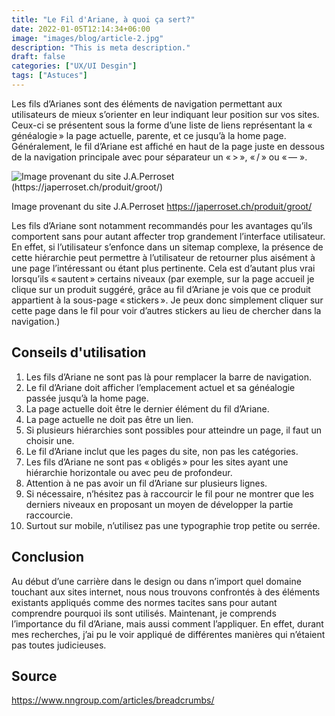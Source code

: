 ```yaml
---
title: "Le Fil d'Ariane, à quoi ça sert?"
date: 2022-01-05T12:14:34+06:00
image: "images/blog/article-2.jpg"
description: "This is meta description."
draft: false
categories: ["UX/UI Desgin"]
tags: ["Astuces"]
---
```


Les fils d’Arianes sont des éléments de navigation permettant aux utilisateurs de mieux s’orienter en leur indiquant leur position sur vos sites. Ceux-ci se présentent sous la forme d’une liste de liens représentant la « généalogie » la page actuelle, parente, et ce jusqu’à la home page. Généralement, le fil d’Ariane est affiché en haut de la page juste en dessous de la navigation principale avec pour séparateur un « > », « / » ou « — ».

![Image provenant du site J.A.Perroset (https://japerroset.ch/produit/groot/)](/LabVeilTec-Hugo_website/blog/article-2-img1.png) 

Image provenant du site J.A.Perroset https://japerroset.ch/produit/groot/

Les fils d’Ariane sont notamment recommandés pour les avantages qu’ils comportent sans pour autant affecter trop grandement l’interface utilisateur. En effet, si l’utilisateur s’enfonce dans un sitemap complexe, la présence de cette hiérarchie peut permettre à l’utilisateur de retourner plus aisément à une page l’intéressant ou étant plus pertinente. Cela est d’autant plus vrai lorsqu’ils « sautent » certains niveaux (par exemple, sur la page accueil je clique sur un produit suggéré, grâce au fil d’Ariane je vois que ce produit appartient à la sous-page « stickers ». Je peux donc simplement cliquer sur cette page dans le fil pour voir d’autres stickers au lieu de chercher dans la navigation.)

## Conseils d'utilisation

1.	Les fils d’Ariane ne sont pas là pour remplacer la barre de navigation.
2.	Le fil d’Ariane doit afficher l’emplacement actuel et sa généalogie passée jusqu’à la home page.
3.	La page actuelle doit être le dernier élément du fil d’Ariane.
4.	La page actuelle ne doit pas être un lien.
5.	Si plusieurs hiérarchies sont possibles pour atteindre un page, il faut un choisir une.
6.	Le fil d’Ariane inclut que les pages du site, non pas les catégories.
7.	Les fils d’Ariane ne sont pas « obligés » pour les sites ayant une hiérarchie horizontale ou avec peu de profondeur.
8.	Attention à ne pas avoir un fil d’Ariane sur plusieurs lignes.
9.	Si nécessaire, n’hésitez pas à raccourcir le fil pour ne montrer que les derniers niveaux en proposant un moyen de développer la partie raccourcie.
10.	Surtout sur mobile, n’utilisez pas une typographie trop petite ou serrée.

## Conclusion

Au début d’une carrière dans le design ou dans n’import quel domaine touchant aux sites internet, nous nous trouvons confrontés à des éléments existants appliqués comme des normes tacites sans pour autant comprendre pourquoi ils sont utilisés. Maintenant, je comprends l’importance du fil d’Ariane, mais aussi comment l’appliquer. En effet, durant mes recherches, j’ai pu le voir appliqué de différentes manières qui n’étaient pas toutes judicieuses.

## Source

https://www.nngroup.com/articles/breadcrumbs/

